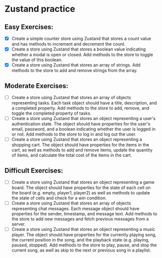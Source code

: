 # Zustand practice

## Easy Exercises:

- [x] Create a simple counter store using Zustand that stores a count value and has methods to increment and decrement the count.
- [x] Create a store using Zustand that stores a boolean value indicating whether a modal is open or closed. Add methods to the store to toggle the value of this boolean.
- [x] Create a store using Zustand that stores an array of strings. Add methods to the store to add and remove strings from the array.

## Moderate Exercises:

- [ ] Create a store using Zustand that stores an array of objects representing tasks. Each task object should have a title, description, and a completed property. Add methods to the store to add, remove, and toggle the completed property of tasks.
- [ ] Create a store using Zustand that stores an object representing a user's authentication state. The object should have properties for the user's email, password, and a boolean indicating whether the user is logged in or not. Add methods to the store to log in and log out the user.
- [ ] Create a store using Zustand that stores an object representing a shopping cart. The object should have properties for the items in the cart, as well as methods to add and remove items, update the quantity of items, and calculate the total cost of the items in the cart.

## Difficult Exercises:

- [ ] Create a store using Zustand that stores an object representing a game board. The object should have properties for the state of each cell on the board (e.g. empty, player1, player2) as well as methods to update the state of cells and check for a win condition.
- [ ] Create a store using Zustand that stores an array of objects representing chat messages. Each message object should have properties for the sender, timestamp, and message text. Add methods to the store to add new messages and fetch previous messages from a server.
- [ ] Create a store using Zustand that stores an object representing a music player. The object should have properties for the currently playing song, the current position in the song, and the playback state (e.g. playing, paused, stopped). Add methods to the store to play, pause, and stop the current song, as well as skip to the next or previous song in a playlist.
